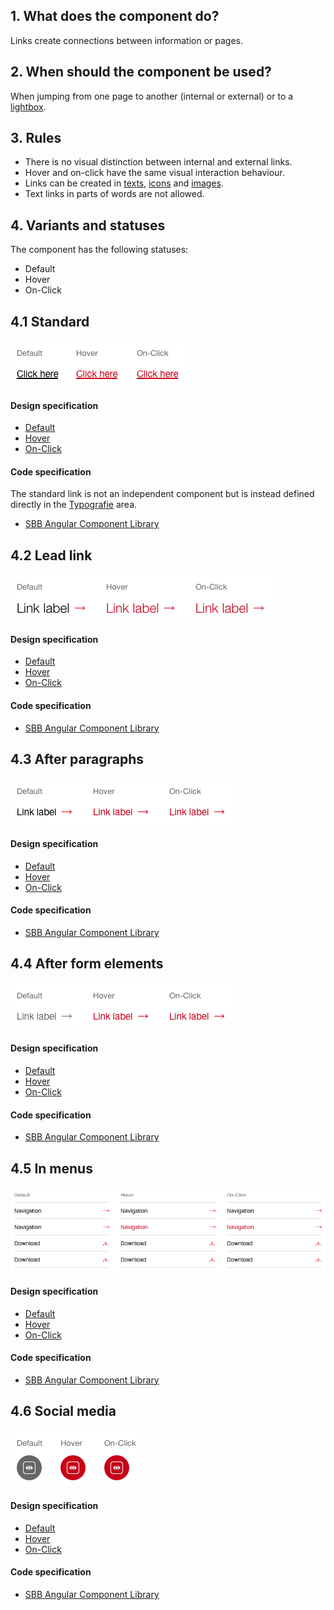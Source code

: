 ## 1. What does the component do?
Links create connections between information or pages.

## 2. When should the component be used?
When jumping from one page to another (internal or external) or to a [lightbox](https://digital.sbb.ch/en/websites/components/lightbox).

## 3. Rules
* There is no visual distinction between internal and external links.
* Hover and on-click have the same visual interaction behaviour.
* Links can be created in [texts](https://digital.sbb.ch/en/websites/basics/text), [icons](https://digital.sbb.ch/en/websites/basics/icon) and [images](https://digital.sbb.ch/en/websites/basics/images).
* Text links in parts of words are not allowed.

## 4. Variants and statuses
The component has the following statuses:
* Default
* Hover
* On-Click

## 4.1 Standard
![Image of the link component in the standard variant](https://raw.githubusercontent.com/sbb-design-systems/design-system-website-documentation/master/documentation/components/link/images/link_copy.png 'class: image')

#### Design specification
* [Default](https://www.sketch.com/s/80f12b3b-58e5-4b4c-98cd-c553bae18db0/a/EwG15q#Inspector)
* [Hover](https://www.sketch.com/s/80f12b3b-58e5-4b4c-98cd-c553bae18db0/a/j9rRWb#Inspector)
* [On-Click](https://www.sketch.com/s/80f12b3b-58e5-4b4c-98cd-c553bae18db0/a/dKjaQj#Inspector)

#### Code specification
The standard link is not an independent component but is instead defined directly in the [Typografie](https://digital.sbb.ch/en/websites/basics/typography) area.
* [SBB Angular Component Library](https://sbb-angular.app.sbb.ch/typography)

## 4.2 Lead link 
![Image of the link component for use in a lead text](https://raw.githubusercontent.com/sbb-design-systems/design-system-website-documentation/master/documentation/components/link/images/link_lead.png 'class: image')

#### Design specification
* [Default](https://www.sketch.com/s/80f12b3b-58e5-4b4c-98cd-c553bae18db0/a/zAKM0l#Inspector)
* [Hover](https://www.sketch.com/s/80f12b3b-58e5-4b4c-98cd-c553bae18db0/a/ZAnz9v#Inspector)
* [On-Click](https://www.sketch.com/s/80f12b3b-58e5-4b4c-98cd-c553bae18db0/a/J9Jw5M#Inspector)

#### Code specification
* [SBB Angular Component Library](https://sbb-angular.app.sbb.ch/public/components/links)

## 4.3 After paragraphs
![Image of the link component for use after a paragraph](https://raw.githubusercontent.com/sbb-design-systems/design-system-website-documentation/master/documentation/components/link/images/link_paragraph.png 'class: image')

#### Design specification
* [Default](https://www.sketch.com/s/80f12b3b-58e5-4b4c-98cd-c553bae18db0/a/vOQPm1#Inspector)
* [Hover](https://www.sketch.com/s/80f12b3b-58e5-4b4c-98cd-c553bae18db0/a/4e5zLx#Inspector)
* [On-Click](https://www.sketch.com/s/80f12b3b-58e5-4b4c-98cd-c553bae18db0/a/ewdA9z#Inspector)

#### Code specification
* [SBB Angular Component Library](https://sbb-angular.app.sbb.ch/public/components/links)

## 4.4 After form elements
![Image of the link component for use after form elements](https://raw.githubusercontent.com/sbb-design-systems/design-system-website-documentation/master/documentation/components/link/images/link_form.png 'class: image')

#### Design specification
* [Default](https://www.sketch.com/s/80f12b3b-58e5-4b4c-98cd-c553bae18db0/a/GLdV5Y#Inspector)
* [Hover](https://www.sketch.com/s/80f12b3b-58e5-4b4c-98cd-c553bae18db0/a/OzRE58#Inspector)
* [On-Click](https://www.sketch.com/s/80f12b3b-58e5-4b4c-98cd-c553bae18db0/a/mjKVdz#Inspector)

#### Code specification
* [SBB Angular Component Library](https://sbb-angular.app.sbb.ch/public/components/links)

## 4.5 In menus
![Image of the link component in menus](https://raw.githubusercontent.com/sbb-design-systems/design-system-website-documentation/master/documentation/components/link/images/link_menu.png 'class: image')

#### Design specification
* [Default](https://www.sketch.com/s/80f12b3b-58e5-4b4c-98cd-c553bae18db0/a/DKwR5q#Inspector)
* [Hover](https://www.sketch.com/s/80f12b3b-58e5-4b4c-98cd-c553bae18db0/a/apaO5v#Inspector)
* [On-Click](https://www.sketch.com/s/80f12b3b-58e5-4b4c-98cd-c553bae18db0/a/ApRlqz#Inspector)

#### Code specification
* [SBB Angular Component Library](https://sbb-angular.app.sbb.ch/public/components/links)

## 4.6 Social media
![Image of the link component to jump to a social media channel](https://raw.githubusercontent.com/sbb-design-systems/design-system-website-documentation/master/documentation/components/link/images/link_icon.png 'class: image')

#### Design specification
* [Default](https://www.sketch.com/s/80f12b3b-58e5-4b4c-98cd-c553bae18db0/a/0Z7bqO#Inspector)
* [Hover](https://www.sketch.com/s/80f12b3b-58e5-4b4c-98cd-c553bae18db0/a/lgGpj4#Inspector)
* [On-Click](https://www.sketch.com/s/80f12b3b-58e5-4b4c-98cd-c553bae18db0/a/kPQ199#Inspector)

#### Code specification
* [SBB Angular Component Library](https://sbb-angular.app.sbb.ch/public/components/links)